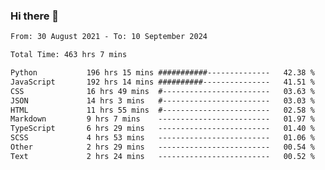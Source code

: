 ### Hi there 👋

<!--
**dominoto/dominoto** is a ✨ _special_ ✨ repository because its `README.md` (this file) appears on your GitHub profile.

Here are some ideas to get you started:

- 🔭 I’m currently working on ...
- 🌱 I’m currently learning ...
- 👯 I’m looking to collaborate on ...
- 🤔 I’m looking for help with ...
- 💬 Ask me about ...
- 📫 How to reach me: ...
- 😄 Pronouns: ...
- ⚡ Fun fact: ...
-->
<!--START_SECTION:waka-->

```txt
From: 30 August 2021 - To: 10 September 2024

Total Time: 463 hrs 7 mins

Python           196 hrs 15 mins ###########--------------   42.38 %
JavaScript       192 hrs 14 mins ##########---------------   41.51 %
CSS              16 hrs 49 mins  #------------------------   03.63 %
JSON             14 hrs 3 mins   #------------------------   03.03 %
HTML             11 hrs 55 mins  #------------------------   02.58 %
Markdown         9 hrs 7 mins    -------------------------   01.97 %
TypeScript       6 hrs 29 mins   -------------------------   01.40 %
SCSS             4 hrs 53 mins   -------------------------   01.06 %
Other            2 hrs 29 mins   -------------------------   00.54 %
Text             2 hrs 24 mins   -------------------------   00.52 %
```

<!--END_SECTION:waka-->
